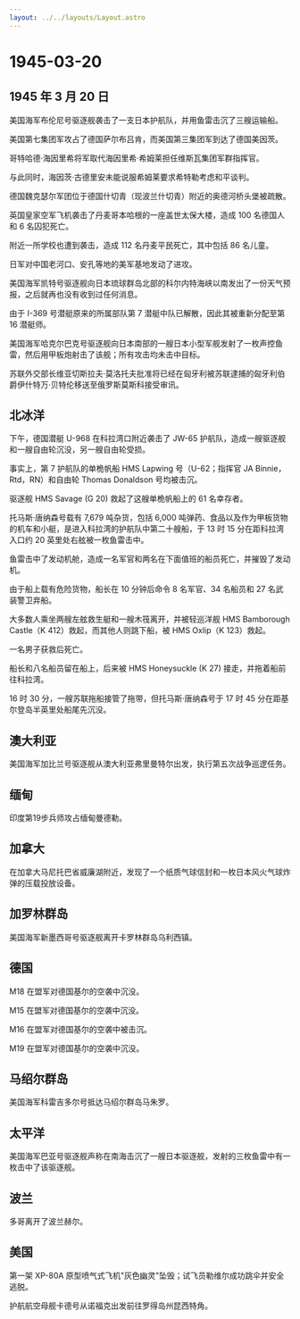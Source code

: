 ```yaml
---
layout: ../../layouts/Layout.astro
---
```


# 1945-03-20

## 1945 年 3 月 20 日

美国海军布伦尼号驱逐舰袭击了一支日本护航队，并用鱼雷击沉了三艘运输船。

美国第七集团军攻占了德国萨尔布吕肯，而美国第三集团军到达了德国美因茨。

哥特哈德·海因里希将军取代海因里希·希姆莱担任维斯瓦集团军群指挥官。

与此同时，海因茨·古德里安未能说服希姆莱要求希特勒考虑和平谈判。

德国魏克瑟尔军团位于德国什切青（现波兰什切青）附近的奥德河桥头堡被疏散。

英国皇家空军飞机袭击了丹麦哥本哈根的一座盖世太保大楼，造成 100
名德国人和 6 名囚犯死亡。

附近一所学校也遭到袭击，造成 112 名丹麦平民死亡，其中包括 86 名儿童。

日军对中国老河口、安孔等地的美军基地发动了进攻。

美国海军凯特号驱逐舰向日本琉球群岛北部的科尔内特海峡以南发出了一份天气预报，之后就再也没有收到过任何消息。

由于 I-369 号潜艇原来的所属部队第 7 潜艇中队已解散，因此其被重新分配至第
16 潜艇师。

美国海军哈克尔巴克号驱逐舰向日本南部的一艘日本小型军舰发射了一枚声控鱼雷，然后用甲板炮射击了该舰；所有攻击均未击中目标。

苏联外交部长维亚切斯拉夫·莫洛托夫批准将已经在匈牙利被苏联逮捕的匈牙利伯爵伊什特万·贝特伦移送至俄罗斯莫斯科接受审讯。

## 北冰洋

下午，德国潜艇 U-968 在科拉湾口附近袭击了 JW-65
护航队，造成一艘驱逐舰和一艘自由轮沉没，另一艘自由轮受损。

事实上，第 7 护航队的单桅帆船 HMS Lapwing 号（U-62；指挥官 JA
Binnie，Rtd，RN）和自由轮 Thomas Donaldson 号均被击沉。

驱逐舰 HMS Savage (G 20) 救起了这艘单桅帆船上的 61 名幸存者。

托马斯·唐纳森号载有 7,679 吨杂货，包括 6,000
吨弹药、食品以及作为甲板货物的机车和小艇，是进入科拉湾的护航队中第二十艘船，于
13 时 15 分在距科拉湾入口约 20 英里处右舷被一枚鱼雷击中。

鱼雷击中了发动机舱，造成一名军官和两名在下面值班的船员死亡，并摧毁了发动机。

由于船上载有危险货物，船长在 10 分钟后命令 8 名军官、34 名船员和 27
名武装警卫弃船。

大多数人乘坐两艘左舷救生艇和一艘木筏离开，并被轻巡洋舰 HMS Bamborough
Castle（K 412）救起，而其他人则跳下船，被 HMS Oxlip（K 123）救起。

一名男子获救后死亡。

船长和八名船员留在船上，后来被 HMS Honeysuckle (K 27)
接走，并拖着船前往科拉湾。

16 时 30 分，一艘苏联拖船接管了拖带，但托马斯·唐纳森号于 17 时 45
分在距基尔登岛半英里处船尾先沉没。

## 澳大利亚

美国海军加比兰号驱逐舰从澳大利亚弗里曼特尔出发，执行第五次战争巡逻任务。

## 缅甸

印度第19步兵师攻占缅甸曼德勒。

## 加拿大

在加拿大马尼托巴省威廉湖附近，发现了一个纸质气球信封和一枚日本风火气球炸弹的压载投放设备。

## 加罗林群岛

美国海军新墨西哥号驱逐舰离开卡罗林群岛乌利西镇。

## 德国

M18 在盟军对德国基尔的空袭中沉没。

M15 在盟军对德国基尔的空袭中沉没。

M16 在盟军对德国基尔的空袭中被击沉。

M19 在盟军对德国基尔的空袭中沉没。

## 马绍尔群岛

美国海军科雷吉多尔号抵达马绍尔群岛马朱罗。

## 太平洋

美国海军巴亚号驱逐舰声称在南海击沉了一艘日本驱逐舰，发射的三枚鱼雷中有一枚击中了该驱逐舰。

## 波兰

多哥离开了波兰赫尔。

## 美国

第一架 XP-80A
原型喷气式飞机"灰色幽灵"坠毁；试飞员勒维尔成功跳伞并安全逃脱。

护航航空母舰卡德号从诺福克出发前往罗得岛州昆西特角。
